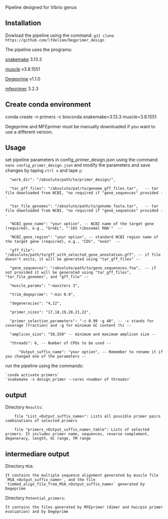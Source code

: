 Pipeline designed for Vibrio genus
## Installation ##
Dowload the pipeline using the command:
	`git clone https://github.com/lfdelzam/Degprimer_design`

The pipeline uses the programs:

[snakemake](https://snakemake.github.io) 3.13.3

[muscle](http://www.drive5.com/muscle) v3.8.1551

[Degeprime](https://github.com/EnvGen/DEGEPRIME) v1.1.0

[mfeprimer](https://github.com/quwubin/MFEprimer-3.0/releases/tag/v3.2.3) 3.2.3

## Create conda environment ##

conda create -n primers -c bioconda snakemake=3.13.3 muscle=3.8.1551

Degeprime and MFEprimer must be manually downloaded if you want to use a different version. 

## Usage ##

set pipeline parameters in config_primer_design.json using the command:
`nano config_primer_design.json`
and modify the parameters and save changes by taping `ctrl x` and tape `y`:


	  "work_dir": "/absolute/path/to/primer_design/",

	  "tar_gff_files": "/absolute/pat/to/genome_gff_files.tar",   -- tar file downloaded from NCBI, "no required if "gene_sequences" provided --

	  "tar_file_genomes": "/absolute/path/to/genome_fasta.tar",   -- tar file downloaded from NCBI, "no required if "gene_sequences" provided --

	  "NCBI_gene_name": "your option", -- NCBI name of the target gene (required), e.g., "GroEL", "'16S ribosomal RNA'"  --

	  "NCBI_gene_region": "your option", -- standard NCBI region name of the target gene (required), e.g., "CDS", "exon"  --

	  "gff_file": "/absolute/path/to/gff_with_selected_gene_annotation.gff", -- if file doesn't exits, it will be generated using "tar_gff_files" --

	  "gene_sequences": "/absolute/path/to/gene_sequeneces.fna",  -- if not provided it will be generated using "tar_gff_files", "tar_file_genomes", and "gff_file" --

	  "muscle_params": "-maxiters 3",

	  "trim_degeprime": "-min 0.9",

	  "degeneracies": "4,12",

	  "primer_sizes": "17,18,19,20,21,22",

	  "primer_selection_parameters": "-c 0.99 -g 40", -- -c stands for coverage (fraction) and -g for minimum GC content (%) --

	  "amplicon_size": "50,550" -- minimum and maximum amplicon size --
   
   	  "threads": 6, -- Number of CPUs to be used --
      
      	  "Output_suffix_name": "your option", -- Remember to rename it if you changed one of the parameters --

run the pipeline using the commands:

	`conda activate primers`
	`snakemake -s design_primer --cores <number of threads>`

## output ##

Directory `Results`:

		file "List_<Output_suffix_name>": Lists all possible primer pairs combinations of selected primers

		file "primers_<Output_suffix_name>_table": Lists of selected primers. It includes primer name, sequences, reverse complement, degeneracy, length, GC range, TM range


## intermediare output ##

Directory `MSA`:

	It contains the multiple sequence alignment generated by muscle file `MSA_<Output_suffix_name>`, and the file `timmed_align_file_from_MSA_<Output_suffix_name>` generated by Degeprime

Directory `Potential_primers`:

	It contains the files generated by MFEprimer (dimer and hairpin primer evaluation) and by Degeprime
